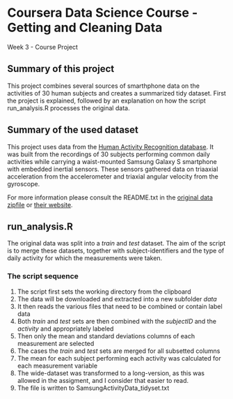 # Coursera Data Science Course - Getting and Cleaning Data
Week 3 - Course Project

## Summary of this project
This project combines several sources of smarthphone data on the activities of 30 human subjects and creates a summarized tidy dataset. First the project is explained, followed by an explanation on how the script run_analysis.R processes the original data.

## Summary of the used dataset
This project uses data from the [Human Activity Recognition database](http://archive.ics.uci.edu/ml/datasets/Human+Activity+Recognition+Using+Smartphones). It was built from the recordings of 30 subjects performing common daily activities while carrying a waist-mounted Samsung Galaxy S smartphone with embedded inertial sensors. These sensors gathered data on triaaxial acceleration from the accelerometer and triaxial angular velocity from the gyroscope.


For more information please consult the README.txt in the [original data zipfile](https://d396qusza40orc.cloudfront.net/getdata%2Fprojectfiles%2FUCI%20HAR%20Dataset.zip) or [their website](http://archive.ics.uci.edu/ml/datasets/Human+Activity+Recognition+Using+Smartphones).

## run_analysis.R
The original data was split into a *train* and *test* dataset. The aim of the script is to merge these datasets, together with subject-identifiers and the type of daily activity for which the measurements were taken.

### The script sequence
1. The script first sets the working directory from the clipboard
2. The data will be downloaded and extracted into a new subfolder *data*
3. It then reads the various files that need to be combined or contain label data
4. Both *train* and *test* sets are then combined with the *subjectID* and the *activity* and appropriately labeled 
5. Then only the mean and standard deviations columns of each measurement are selected
6. The cases the *train* and *test* sets are merged for all subsetted columns
7. The mean for each subject performing each activity was calculated for each measurement variable
8. The wide-dataset was transformed to a long-version, as this was allowed in the assigment, and I consider that easier to read.
9. The file is written to SamsungActivityData_tidyset.txt


 